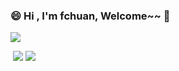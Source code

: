 ### 😄 Hi  , I'm fchuan, Welcome~~ 👋

<!--
**aceld/aceld** is a ✨ _special_ ✨ repository because its `README.md` (this file) appears on your GitHub profile.

Here are some ideas to get you started:

- 🔭 I’m currently working on ...
- 🌱 I’m currently learning ...
- 👯 I’m looking to collaborate on ...
- 🤔 I’m looking for help with ...
- 💬 Ask me about ...
- 📫 How to reach me: ...
- 😄 Pronouns: ...
- ⚡ Fun fact: ...
-->

![](https://raw.githubusercontent.com/fchuan-D/fchuan-D/main/profile-summary-card-output/zenburn/0-profile-details.svg)

​             ![](https://raw.githubusercontent.com/fchuan-D/fchuan-D/main/profile-summary-card-output/zenburn/1-repos-per-language.svg)         ![](https://raw.githubusercontent.com/fchuan-D/fchuan-D/main/profile-summary-card-output/zenburn/3-stats.svg)

